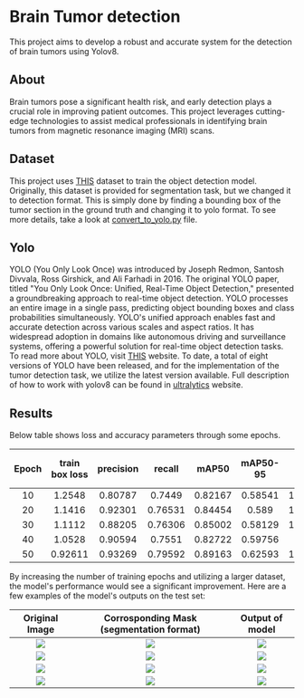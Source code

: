 # Brain Tumor detection<br />

This project aims to develop a robust and accurate system for the detection of brain tumors using Yolov8.

## About

Brain tumors pose a significant health risk, and early detection plays a crucial role in improving patient outcomes. This project leverages cutting-edge technologies to assist medical professionals in identifying brain tumors from magnetic resonance imaging (MRI) scans.

## Dataset

This project uses [THIS](https://www.kaggle.com/datasets/mateuszbuda/lgg-mri-segmentation) dataset to train the object detection model. Originally, this dataset is provided for segmentation task, but we changed it to detection format. This is simply done by finding a bounding box of the tumor section in the ground truth and changing it to yolo format. To see more details, take a look at [convert_to_yolo.py](https://github.com/YS-repo/ML/blob/Tumor_Detection/convert_to_yolo.py) file. 

## Yolo
YOLO (You Only Look Once) was introduced by Joseph Redmon, Santosh Divvala, Ross Girshick, and Ali Farhadi in 2016. The original YOLO paper, titled "You Only Look Once: Unified, Real-Time Object Detection," presented a groundbreaking approach to real-time object detection.
YOLO processes an entire image in a single pass, predicting object bounding boxes and class probabilities simultaneously. YOLO's unified approach enables fast and accurate detection across various scales and aspect ratios. It has widespread adoption in domains like autonomous driving and surveillance systems, offering a powerful solution for real-time object detection tasks. To read more about YOLO, visit [THIS](https://pjreddie.com/darknet/yolo/) website.
To date, a total of eight versions of YOLO have been released, and for the implementation of the tumor detection task, we utilize the latest version available.
Full description of how to work with yolov8 can be found in [ultralytics](https://docs.ultralytics.com/) website.

## Results

Below table shows loss and accuracy parameters through some epochs.

|     Epoch     | train box loss|   precision   |      recall   |      mAP50    |    mAP50-95   |  val box loss |
| :-: | :-: | :-: | :-: | :-: | :-: | :-: |
|      10       |     1.2548    | 0.80787   | 0.7449 | 0.82167| 0.58541  |    1.1096   |
|      20       |     1.1416    | 0.92301   | 0.76531 | 0.84454| 0.589  |    1.1195   |
|      30       |     1.1112    | 0.88205   | 0.76306 | 0.85002| 0.58129  |    1.1252  |
|      40       |     1.0528    | 0.90594   | 0.7551 | 0.82722| 0.59756  |    1.08  |
|      50       |     0.92611   | 0.93269   | 0.79592| 0.89163| 0.62593  |    1.0237  |

By increasing the number of training epochs and utilizing a larger dataset, the model's performance would see a significant improvement. Here are a few examples of the model's outputs on the test set:

|  Original Image | Corrosponding Mask (segmentation format) | Output of model |
| :-:             |                    :-:                   |        :-:      |
| ![](https://filebin.net/n72lzs7v1j7p8qds/TCGA_CS_4941_19960909_12__1_.png) | ![](https://filebin.net/n72lzs7v1j7p8qds/TCGA_CS_4941_19960909_12_mask__1_.png) | ![](https://filebin.net/n72lzs7v1j7p8qds/TCGA_CS_4941_19960909_12_detected.png) |
| ![](https://filebin.net/n72lzs7v1j7p8qds/TCGA_CS_4942_19970222_9.png) | ![](https://filebin.net/n72lzs7v1j7p8qds/TCGA_CS_4942_19970222_9_mask.png) | ![](https://filebin.net/n72lzs7v1j7p8qds/TCGA_CS_4942_19970222_9_detected.png) |
| ![](https://filebin.net/n72lzs7v1j7p8qds/TCGA_CS_6669_20020102_10.png) | ![](https://filebin.net/n72lzs7v1j7p8qds/TCGA_CS_6669_20020102_10_mask.png) | ![](https://filebin.net/n72lzs7v1j7p8qds/TCGA_CS_6669_20020102_10_detected.png) |
| ![](https://filebin.net/n72lzs7v1j7p8qds/TCGA_DU_5849_19950405_20.png) | ![](https://filebin.net/n72lzs7v1j7p8qds/TCGA_DU_5849_19950405_20_mask.png) | ![](https://filebin.net/n72lzs7v1j7p8qds/TCGA_DU_5849_19950405_20_detected.png) |
